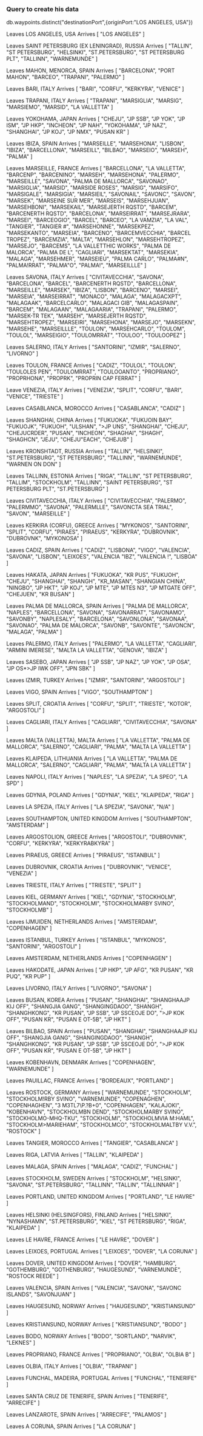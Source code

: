 ### Query to create his data
db.waypoints.distinct("destinationPort",{originPort:"LOS ANGELES, USA"})

Leaves LOS ANGELES, USA
Arrives [ "LOS ANGELES" ]

Leaves SAINT PETERSBURG (EX LENINGRAD), RUSSIA
Arrives [
    "TALLIN",
    "ST PETERSBURG",
    "HELSINKI",
    "ST.PETERSBURG",
    "ST PETERSBURG PLT",
    "TALLINN",
    "WARNEMUNDE"
]

Leaves MAHON, MENORCA, SPAIN
Arrives [ "BARCELONA", "PORT MAHON", "BARCEO", "TRAPANI", "PALERMO" ]

Leaves BARI, ITALY
Arrives [ "BARI", "CORFU", "KERKYRA", "VENICE" ]

Leaves TRAPANI, ITALY
Arrives [ "TRAPANI", "MARSIGLIA", "MARSIG", "MARSIEMO", "MARSID", "LA VALLETTA" ]

Leaves YOKOHAMA, JAPAN
Arrives [
    "CHEJU",
    "JP SSB",
    "JP YOK",
    "JP ISM",
    "JP HKP",
    "INCHEON",
    "JP NAH",
    "YOKOHAMA",
    "JP NAZ",
    "SHANGHAI",
    "JP KOJ",
    "JP NMX",
    "PUSAN KR"
]

Leaves IBIZA, SPAIN
Arrives [
    "MARSEILLE",
    "MARSEHONA",
    "LISBON",
    "IBIZA",
    "BARCELLONA",
    "MARSEILL",
    "BILBAO",
    "MARSEIO",
    "MARSEH",
    "PALMA"
]

Leaves MARSEILLE, FRANCE
Arrives [
    "BARCELLONA",
    "LA VALLETTA",
    "BARCENP",
    "BARCENINO",
    "MARSEH",
    "MARSEHONA",
    "PALERMO",
    "MARSEILLE",
    "SAVONA",
    "PALMA DE MALLORCA",
    "SAVONAO",
    "MARSIGLIA",
    "MARSID",
    "MARSIDE ROSES",
    "MARSIG",
    "MARSIFO",
    "MARSIGALE",
    "MARSIGIA",
    "MARSIEIL",
    "SAVONAIL",
    "SAVONC",
    "SAVON",
    "MARSEK",
    "MARSEINE SUR MER",
    "MARSEIS",
    "MARSEHJUAN",
    "MARSEHBONI",
    "MARSEKAIL",
    "MARSEJERTH RQSTD",
    "BARCEM",
    "BARCENERTH RQSTD",
    "BARCELONA",
    "MARSEIRRAT",
    "MARSEJRARA",
    "MARSEI",
    "BARCEOGIO",
    "BARCEL",
    "BARCEO",
    "LA VAMZIA",
    "LA VAL",
    "TANGIER",
    "TANGIER  #",
    "MARSEHONNE",
    "MARSEKPEZ",
    "MARSEKANTO",
    "MARSEIA",
    "BARCENO",
    "BARCEMVECCHIA",
    "BARCEL TROPEZ",
    "BARCEMZIA",
    "MALTA",
    "MARSEHLON",
    "MARSEHTROPEZ",
    "MARSEJO",
    "BARCEMS",
    "LA VALLETTHIC WORKS",
    "PALMA DE MALORCA",
    "PALMA DE L",
    "CAGLIARI",
    "MARSEKTAT",
    "MARSEKIA",
    "MALAGA",
    "MARSEHMER",
    "MARSEIEU",
    "PALMA CARLO",
    "PALMA#N",
    "PALMA!RRAT",
    "PALMA\"O",
    "PALMA!",
    "MARSEILLLE"
]

Leaves SAVONA, ITALY
Arrives [
    "CIVITAVECCHIA",
    "SAVONA",
    "BARCELONA",
    "BARCEL",
    "BARCENERTH RQSTD",
    "BARCELLONA",
    "MARSEILLE",
    "MARSEK",
    "IBIZA",
    "LISBON",
    "BARCENO",
    "MARSEI",
    "MARSEIA",
    "MARSEIRRAT",
    "MONACO",
    "MALAGA",
    "MALAGACXPT",
    "MALAGAAK",
    "BARCELCARLO",
    "MALAGACI GIB",
    "MALAGASPAIN",
    "BARCEM",
    "MALAGAAN",
    "MALAGAARIA",
    "TRAPANI",
    "PALERMO",
    "MARSEK-TR TEK",
    "MARSEH",
    "MARSEJERTH RQSTD",
    "MARSEHTROPEZ",
    "MARSEIRI",
    "MARSEHONA",
    "MARSEJO",
    "MARSEKN",
    "MARSEHE",
    "MARSEILLLE",
    "TOULON",
    "MARSEHCARLO",
    "TOULOM",
    "TOULOL",
    "MARSEIGIO",
    "TOULOMRRAT",
    "TOULOO",
    "TOULOOPEZ"
]

Leaves SALERNO, ITALY
Arrives 
[ "SANTORINI", "IZMIR", "SALERNO", "LIVORNO" ]

Leaves TOULON, FRANCE
Arrives [
    "CADIZ",
    "TOULOL",
    "TOULON",
    "TOULOLES PEN",
    "TOULOMRRAT",
    "TOULOOANTO",
    "PROPRIANO",
    "PROPRHONA",
    "PROPRK",
    "PROPRIN CAP FERRAT"
]

Leave VENEZIA, ITALY
Arrives [ "VENEZIA", "SPLIT", "CORFU", "BARI", "VENICE", "TRIESTE" ]

Leaves CASABLANCA, MOROCCO
Arrives [ "CASABLANCA", "CADIZ" ]

Leaves SHANGHAI, CHINA
Arrives [
    "FUKUOKA",
    "FUKUOIN BAY",
    "FUKUOJK",
    "FUKUOH",
    "ULSHAN",
    ">JP UNS",
    "SHANGHAI",
    "CHEJU",
    "CHEJUCRDER",
    "PUSAN",
    "INCHEON",
    "SHAGHAI",
    "SHAGH",
    "SHAGHCN",
    "JEJU",
    "CHEJU\"EACH",
    "CHEJUB"
]

Leaves KRONSHTADT, RUSSIA
Arrives [
    "TALLIN",
    "HELSINKI",
    "ST.PETERSBURG",
    "ST PETERSBURG",
    "TALLINN",
    "WARNEMUNDE",
    "WARNEN ON DON"
]

Leaves TALLINN, ESTONIA
Arrives [
    "RIGA",
    "TALLIN",
    "ST PETERSBURG",
    "TALLIM",
    "STOCKHOLM",
    "TALLINN",
    "SAINT PETERSBURG",
    "ST PETERSBURG PLT",
    "ST.PETERSBURG"
]

Leaves CIVITAVECCHIA, ITALY
Arrives [
    "CIVITAVECCHIA",
    "PALERMO",
    "PALERMMO",
    "SAVONA",
    "PALERMLLE",
    "SAVONCTA SEA TRIAL",
    "SAVON",
    "MARSEILLE"
]

Leaves KERKIRA (CORFU), GREECE
Arrives [
    "MYKONOS",
    "SANTORINI",
    "SPLIT",
    "CORFU",
    "PIRAES",
    "PIRAEUS",
    "KERKYRA",
    "DUBROVNIK",
    "DUBROVNK",
    "MYKONOSA"
]

Leaves CADIZ, SPAIN
Arrives [
    "CADIZ",
    "LISBONA",
    "VIGO",
    "VALENCIA",
    "SAVONA",
    "LISBON",
    "LEIXOES",
    "VALENCIA \"IBZ",
    "VALENCIA !",
    "LISBOA"
]

Leaves HAKATA, JAPAN
Arrives [
    "FUKUOKA",
    "KR PUS",
    "FUKUOH",
    "CHEJU",
    "SHANGHAI",
    "SHANGH",
    "KR_MASAN",
    "SHANGIAN CHINA",
    "NINGBO",
    "JP HKT",
    "JP KOJ",
    "JP MTE",
    "JP MTES N3",
    "JP MTGATE OFF",
    "CHEJUEN",
    "KR BUSAN"
]

Leaves PALMA DE MALLORCA, SPAIN
Arrives [
    "PALMA DE MALLORCA",
    "NAPLES",
    "BARCELLONA",
    "SAVONA",
    "SAVONARRAT",
    "SAVONAMO",
    "SAVONBY",
    "NAPLESALY",
    "BARCELONA",
    "SAVONLONA",
    "SAVONAA",
    "SAVONAO",
    "PALMA DE MALORCA",
    "SAVONB",
    "SAVONTE",
    "SAVONCN",
    "MALAGA",
    "PALMA"
]

Leaves PALERMO, ITALY
Arrives [
    "PALERMO",
    "LA VALLETTA",
    "CAGLIARI",
    "ARMINI IMERESE",
    "MALTA LA VALLETTA",
    "GENOVA",
    "IBIZA"
]

Leaves SASEBO, JAPAN
Arrives [
    "JP SSB",
    "JP NAZ",
    "JP YOK",
    "JP OSA",
    "JP OS*>JP IWK OFF",
    "JPN SBK"
]

Leaves IZMIR, TURKEY
Arrives [ "IZMIR", "SANTORINI", "ARGOSTOLI" ]

Leaves VIGO, SPAIN
Arrives [ "VIGO", "SOUTHAMPTON" ]

Leaves SPLIT, CROATIA
Arrives [ "CORFU", "SPLIT", "TRIESTE", "KOTOR", "ARGOSTOLI" ]

Leaves CAGLIARI, ITALY
Arrives [ "CAGLIARI", "CIVITAVECCHIA", "SAVONA" ]

Leaves MALTA (VALLETTA), MALTA
Arrives [
    "LA VALLETTA",
    "PALMA DE MALLORCA",
    "SALERNO",
    "CAGLIARI",
    "PALMA",
    "MALTA LA VALLETTA"
]

Leaves KLAIPEDA, LITHUANIA
Arrives [
    "LA VALLETTA",
    "PALMA DE MALLORCA",
    "SALERNO",
    "CAGLIARI",
    "PALMA",
    "MALTA LA VALLETTA"
]

Leaves NAPOLI, ITALY
Arrives [ "NAPLES", "LA SPEZIA", "LA SPEO", "LA SPD" ]

Leaves GDYNIA, POLAND
Arrives [ "GDYNIA", "KIEL", "KLAIPEDA", "RIGA" ]

Leaves LA SPEZIA, ITALY
Arrives [ "LA SPEZIA", "SAVONA", "N/A" ]

Leaves SOUTHAMPTON, UNITED KINGDOM
Arrrives [ "SOUTHAMPTON", "AMSTERDAM" ]

Leaves ARGOSTOLION, GREECE
Arrives [ "ARGOSTOLI", "DUBROVNIK", "CORFU", "KERKYRA", "KERKYRABKYRA" ]

Leaves PIRAEUS, GREECE
Arrives [ "PIRAEUS", "ISTANBUL" ]

Leaves DUBROVNIK, CROATIA
Arrives [ "DUBROVNIK", "VENICE", "VENEZIA" ]

Leaves TRIESTE, ITALY
Arrives [ "TRIESTE", "SPLIT" ]

Leaves KIEL, GERMANY
Arrives [
    "KIEL",
    "GDYNIA",
    "STOCKHOLM",
    "STOCKHOLMAND",
    "STOCKHOLMI",
    "STOCKHOLMARBY SVINO",
    "STOCKHOLMB"
]

Leaves IJMUIDEN, NETHERLANDS
Arrives [ "AMSTERDAM", "COPENHAGEN" ]

Leaves ISTANBUL, TURKEY
Arrives [ "ISTANBUL", "MYKONOS", "SANTORINI", "ARGOSTOLI" ]

Leaves AMSTERDAM, NETHERLANDS
Arrives [ "COPENHAGEN" ]

Leaves HAKODATE, JAPAN
Arrives [ "JP HKP", "JP AFG", "KR PUSAN", "KR PUQ", "KR PUP" ]

Leaves LIVORNO, ITALY
Arrives [ "LIVORNO", "SAVONA" ]

Leaves BUSAN, KOREA
Arrives [
    "PUSAN",
    "SHANGHAI",
    "SHANGHAAJP KIJ OFF",
    "SHANGJIA GANG",
    "SHANGINGDAOO",
    "SHANGH",
    "SHANGHKONG",
    "KR PUSAN",
    "JP SSB",
    "JP SSCEOJE DO",
    ">JP KOK OFF",
    "PUSAN KR",
    "PUSAN E OT-5B",
    "JP HKT"
]

Leaves BILBAO, SPAIN
Arrives [
    "PUSAN",
    "SHANGHAI",
    "SHANGHAAJP KIJ OFF",
    "SHANGJIA GANG",
    "SHANGINGDAOO",
    "SHANGH",
    "SHANGHKONG",
    "KR PUSAN",
    "JP SSB",
    "JP SSCEOJE DO",
    ">JP KOK OFF",
    "PUSAN KR",
    "PUSAN E OT-5B",
    "JP HKT"
]

Leaves KOBENHAVN, DENMARK
Arrives [ "COPENHAGEN", "WARNEMUNDE" ]

Leaves PAUILLAC, FRANCE
Arrives [ "BORDEAUX", "PORTLAND" ]

Leaves ROSTOCK, GERMANY
Arrives [
    "WARNEMUNDE",
    "STOCKHOLM",
    "STOCKHOLM!RBY SVINO",
    "VARNEMUNDE",
    "COPENAGHEN",
    "COPENHAGHEN",
    "3 M3TL7\\P.?B+0",
    "COPENHAGEN",
    "KALAJOKI",
    "KOBENHAVN",
    "STOCKHOLMBN DEND",
    "STOCKHOLMARBY SVINO",
    "STOCKHOLMO-MHQ-TKU",
    "STOCKHOLMI",
    "STOCKHOLMVIA M:HAML",
    "STOCKHOLM>MARIEHAM",
    "STOCKHOLMCO",
    "STOCKHOLMALTBY V.V.",
    "ROSTOCK"
]

Leaves TANGIER, MOROCCO
Arrives [ "TANGIER", "CASABLANCA" ]

Leaves RIGA, LATVIA
Arrives [ "TALLIN", "KLAIPEDA" ]

Leaves MALAGA, SPAIN
Arrives [ "MALAGA", "CADIZ", "FUNCHAL" ]

Leaves STOCKHOLM, SWEDEN
Arrives [
    "STOCKHOLM",
    "HELSINKI",
    "SAVONA",
    "ST.PETERSBURG",
    "TALLINN",
    "TALLIN",
    "TALLINNAR"
]

Leaves PORTLAND, UNITED KINGDOM
Arrives [ "PORTLAND", "LE HAVRE" ]

Leaves HELSINKI (HELSINGFORS), FINLAND
Arrives [
    "HELSINKI",
    "NYNASHAMN",
    "ST.PETERSBURG",
    "KIEL",
    "ST PETERSBURG",
    "RIGA",
    "KLAIPEDA"
]

Leaves LE HAVRE, FRANCE
Arrives [ "LE HAVRE", "DOVER" ]

Leaves LEIXOES, PORTUGAL
Arrives [ "LEIXOES", "DOVER", "LA CORUNA" ]

Leaves DOVER, UNITED KINGDOM
Arrives [
    "DOVER",
    "HAMBURG",
    "GOTHEMBURG",
    "GOTHENBURG",
    "HAUGESUND",
    "VARNEMUNDE",
    "ROSTOCK REEDE"
]

Leaves VALENCIA, SPAIN
Arrives [ "VALENCIA", "SAVONA", "SAVONC ISLANDS", "SAVONJUAN" ]

Leaves HAUGESUND, NORWAY
Arrives [ "HAUGESUND", "KRISTIANSUND" ]

Leaves KRISTIANSUND, NORWAY
Arrives [ "KRISTIANSUND", "BODO" ]

Leaves BODO, NORWAY
Arrives [ "BODO", "SORTLAND", "NARVIK", "LEKNES" ]

Leaves PROPRIANO, FRANCE
Arrives [ "PROPRIANO", "OLBIA", "OLBIA B" ]

Leaves OLBIA, ITALY
Arrives [ "OLBIA", "TRAPANI" ]

Leaves FUNCHAL, MADEIRA, PORTUGAL
Arrives [ "FUNCHAL", "TENERIFE" ]

Leaves SANTA CRUZ DE TENERIFE, SPAIN
Arrives [ "TENERIFE", "ARRECIFE" ]

Leaves LANZAROTE, SPAIN
Arrives [ "ARRECIFE", "PALAMOS" ]

Leaves A CORUNA, SPAIN
Arrives [ "LA CORUNA" ]

















